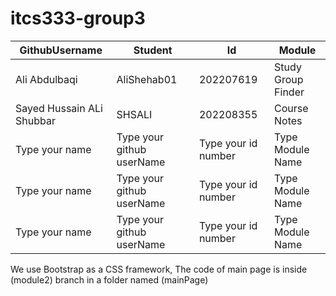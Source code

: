# itcs333-group3
<table>
<thead>
<tr>
<th>GithubUsername</th>
<th>Student</th>
<th>Id</th>
<th>Module</th>

</tr>
</thead>
<tr>
<td>Ali Abdulbaqi</td>
<td>AliShehab01</td>
<td>202207619</td>
<td>Study Group Finder</td>
</tr>
</tr>
<tr>
<td>Sayed Hussain ALi Shubbar</td>
<td>SHSALI</td>
<td>202208355</td>
<td>Course Notes
</td>
</tr>
<tr>
<td>Type your name</td>
<td>Type your github userName</td>
<td>Type your id number</td>
<td>Type Module Name</td>
</tr>
<tr>
<td>Type your name</td>
<td>Type your github userName</td>
<td>Type your id number</td>
<td>Type Module Name</td>
</tr>
<tr>
<td>Type your name</td>
<td>Type your github userName</td>
<td>Type your id number</td>
<td>Type Module Name</td>
</tr>
<tbody>
</tbody>
</table>
We use Bootstrap as a CSS framework, The code of main page is inside (module2) branch in a folder named (mainPage)
